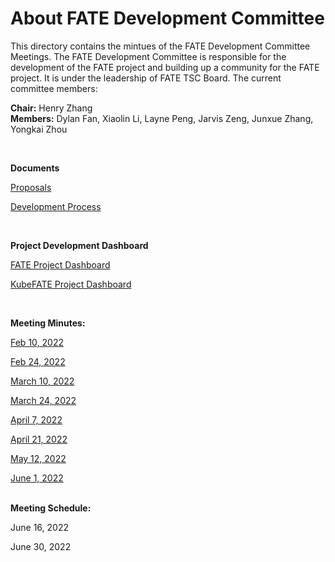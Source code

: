 # About FATE Development Committee

This directory contains the mintues of the FATE Development Committee Meetings. The FATE  Development Committee is responsible for the development of the FATE project and building up a community
for the FATE project. It is under the leadership of FATE TSC Board. The current committee members:

**Chair:** Henry Zhang  
**Members:** Dylan Fan, Xiaolin Li, Layne Peng, Jarvis Zeng, Junxue Zhang, Yongkai Zhou  

<BR>
  
**Documents**
  
[Proposals](https://github.com/FederatedAI/FATE-Community/tree/master/proposal)

[Development Process](https://github.com/FederatedAI/FATE-Community/blob/master/FederatedAI_PROJECT_PROCESS_GUIDELINE.md)


<BR>
  
**Project Development Dashboard**

[FATE Project Dashboard](https://github.com/orgs/FederatedAI/projects?type=beta)

[KubeFATE Project Dashboard](https://github.com/orgs/FederatedAI/projects/5/views/1)

<BR>
  
**Meeting Minutes:**

[Feb 10, 2022](FATEDevMeeting20220210.pdf)
  
[Feb 24, 2022](FATEDevMeeting20220224.pdf)

[March 10, 2022](FATEDevMeeting20220310.pdf)

[March 24, 2022](FATEDevMeeting20220324.pdf)

[April 7, 2022](FATEDevMeeting20220407.pdf)

[April 21, 2022](FATEDevMeeting20220421.pdf)

[May 12, 2022](FATEDevMeeting20220512.pdf)
  
[June 1, 2022](FATEDevMeeting20220601.pdf) <BR><BR>
  
**Meeting Schedule:**

June 16, 2022

June 30, 2022


